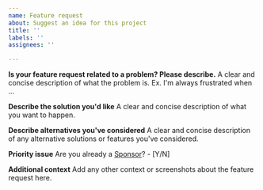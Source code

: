 ```yaml
---
name: Feature request
about: Suggest an idea for this project
title: ''
labels: ''
assignees: ''

---
```


**Is your feature request related to a problem? Please describe.**
A clear and concise description of what the problem is. Ex. I'm always frustrated when ...

**Describe the solution you'd like**
A clear and concise description of what you want to happen.

**Describe alternatives you've considered**
A clear and concise description of any alternative solutions or features you've considered.

**Priority issue**
Are you already a [Sponsor][1]? - [Y/N]

**Additional context**
Add any other context or screenshots about the feature request here.

[1]: <https://github.com/sponsors/e-m-b-a/> "EMBA Sponsoring"
